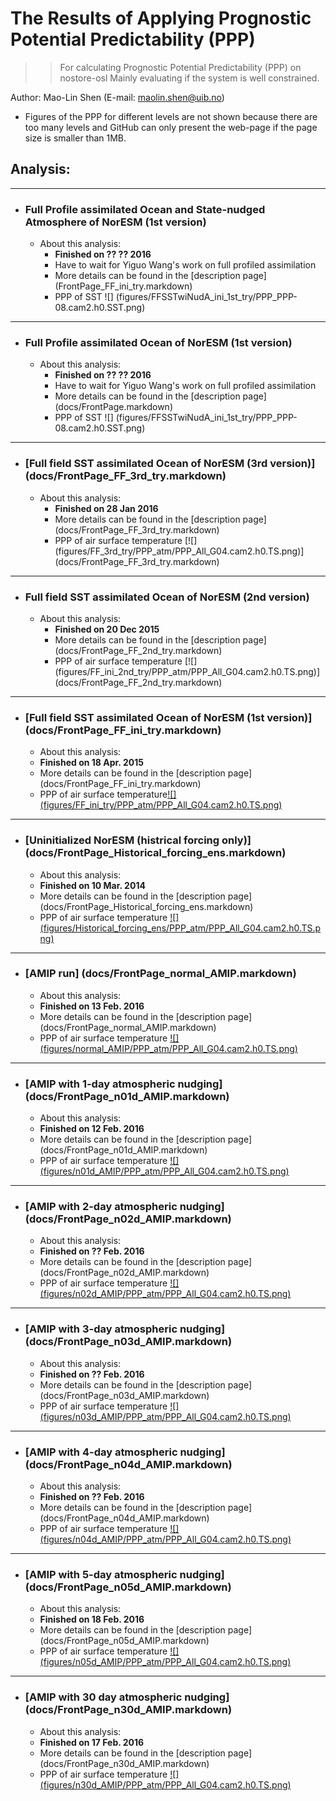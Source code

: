 
The Results of Applying Prognostic Potential Predictability (PPP)
==========
>> For calculating Prognostic Potential Predictability (PPP) on nostore-osl 
>> Mainly evaluating if the system is well constrained. 

Author: Mao-Lin Shen (E-mail: maolin.shen@uib.no)

  * Figures of the PPP for different levels are not shown because there are too many levels and GitHub can only present the web-page if the page size is smaller than 1MB.

## Analysis:
--------------------------------------
* ### Full Profile assimilated Ocean and State-nudged Atmosphere of NorESM (1st version)

  * About this analysis:
    * __Finished on ?? ?? 2016__
    * Have to wait for Yiguo Wang's work on full profiled assimilation
    * More details can be found in the [description page] (FrontPage_FF_ini_try.markdown)
    * PPP of SST ![] (figures/FFSSTwiNudA_ini_1st_try/PPP_PPP-08.cam2.h0.SST.png)

--------------------------------------
* ### Full Profile assimilated Ocean of NorESM (1st version)

  * About this analysis:
    * __Finished on ?? ?? 2016__
    * Have to wait for Yiguo Wang's work on full profiled assimilation
    * More details can be found in the [description page] (docs/FrontPage.markdown)
    * PPP of SST ![] (figures/FFSSTwiNudA_ini_1st_try/PPP_PPP-08.cam2.h0.SST.png)

--------------------------------------
* ### [Full field SST assimilated Ocean of NorESM (3rd version)] (docs/FrontPage_FF_3rd_try.markdown)

  * About this analysis:
    * __Finished on 28 Jan 2016__
    * More details can be found in the [description page] (docs/FrontPage_FF_3rd_try.markdown)
    * PPP of air surface temperature [![] (figures/FF_3rd_try/PPP_atm/PPP_All_G04.cam2.h0.TS.png)] (docs/FrontPage_FF_3rd_try.markdown)


--------------------------------------
* ### Full field SST assimilated Ocean of NorESM (2nd version)

  * About this analysis:
    * __Finished on 20 Dec 2015__
    * More details can be found in the [description page] (docs/FrontPage_FF_2nd_try.markdown)
    * PPP of air surface temperature [![] (figures/FF_ini_2nd_try/PPP_atm/PPP_All_G04.cam2.h0.TS.png)] (docs/FrontPage_FF_2nd_try.markdown)

--------------------------------------
* ### [Full field SST assimilated Ocean of NorESM (1st version)] (docs/FrontPage_FF_ini_try.markdown)

  * About this analysis:
   * __Finished on 18 Apr. 2015__
   * More details can be found in the [description page] (docs/FrontPage_FF_ini_try.markdown)
   * PPP of  air surface temperature[![] (figures/FF_ini_try/PPP_atm/PPP_All_G04.cam2.h0.TS.png)](docs/FrontPage_FF_ini_try.markdown)

--------------------------------------
* ### [Uninitialized NorESM (histrical forcing only)] (docs/FrontPage_Historical_forcing_ens.markdown)

  * About this analysis:
   * __Finished on 10 Mar. 2014__
   * More details can be found in the [description page] (docs/FrontPage_Historical_forcing_ens.markdown)
   * PPP of air surface temperature [![] (figures/Historical_forcing_ens/PPP_atm/PPP_All_G04.cam2.h0.TS.png)](docs/FrontPage_Historical_forcing_ens.markdown)


--------------------------------------
* ### [AMIP run] (docs/FrontPage_normal_AMIP.markdown)

  * About this analysis:
   * __Finished on 13 Feb. 2016__
   * More details can be found in the [description page] (docs/FrontPage_normal_AMIP.markdown)
   * PPP of air surface temperature [![] (figures/normal_AMIP/PPP_atm/PPP_All_G04.cam2.h0.TS.png)](docs/FrontPage_normal_AMIP.markdown)

--------------------------------------
* ### [AMIP with 1-day atmospheric nudging] (docs/FrontPage_n01d_AMIP.markdown)

  * About this analysis:
   * __Finished on 12 Feb. 2016__
   * More details can be found in the [description page] (docs/FrontPage_n01d_AMIP.markdown)
   * PPP of air surface temperature [![] (figures/n01d_AMIP/PPP_atm/PPP_All_G04.cam2.h0.TS.png)](docs/FrontPage_n01d_AMIP.markdown)



--------------------------------------
* ### [AMIP with 2-day atmospheric nudging] (docs/FrontPage_n02d_AMIP.markdown)

  * About this analysis:
   * __Finished on ?? Feb. 2016__
   * More details can be found in the [description page] (docs/FrontPage_n02d_AMIP.markdown)
   * PPP of air surface temperature [![] (figures/n02d_AMIP/PPP_atm/PPP_All_G04.cam2.h0.TS.png)](docs/FrontPage_n02d_AMIP.markdown)


--------------------------------------
* ### [AMIP with 3-day atmospheric nudging] (docs/FrontPage_n03d_AMIP.markdown)

  * About this analysis:
   * __Finished on ?? Feb. 2016__
   * More details can be found in the [description page] (docs/FrontPage_n03d_AMIP.markdown)
   * PPP of air surface temperature [![] (figures/n03d_AMIP/PPP_atm/PPP_All_G04.cam2.h0.TS.png)](docs/FrontPage_n03d_AMIP.markdown)


--------------------------------------
* ### [AMIP with 4-day atmospheric nudging] (docs/FrontPage_n04d_AMIP.markdown)

  * About this analysis:
   * __Finished on ?? Feb. 2016__
   * More details can be found in the [description page] (docs/FrontPage_n04d_AMIP.markdown)
   * PPP of air surface temperature [![] (figures/n04d_AMIP/PPP_atm/PPP_All_G04.cam2.h0.TS.png)](docs/FrontPage_n04d_AMIP.markdown)


--------------------------------------
* ### [AMIP with 5-day atmospheric nudging] (docs/FrontPage_n05d_AMIP.markdown)

  * About this analysis:
   * __Finished on 18 Feb. 2016__
   * More details can be found in the [description page] (docs/FrontPage_n05d_AMIP.markdown)
   * PPP of air surface temperature [![] (figures/n05d_AMIP/PPP_atm/PPP_All_G04.cam2.h0.TS.png)](docs/FrontPage_n05d_AMIP.markdown)


--------------------------------------
* ### [AMIP with 30 day atmospheric nudging] (docs/FrontPage_n30d_AMIP.markdown)

  * About this analysis:
   * __Finished on 17 Feb. 2016__
   * More details can be found in the [description page] (docs/FrontPage_n30d_AMIP.markdown)
   * PPP of air surface temperature [![] (figures/n30d_AMIP/PPP_atm/PPP_All_G04.cam2.h0.TS.png)](docs/FrontPage_n30d_AMIP.markdown)



